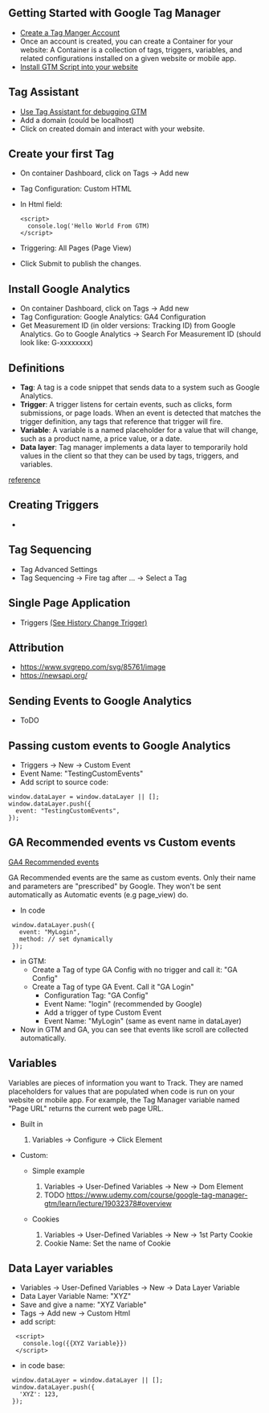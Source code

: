 ## Getting Started with Google Tag Manager

- [Create a Tag Manger Account](https://tagmanager.google.com/)
- Once an account is created, you can create a Container for your website:
  A Container is a collection of tags, triggers, variables, and related configurations installed on a given website or mobile app.
- [Install GTM Script into your website](https://developers.google.com/tag-platform/tag-manager/web)

## Tag Assistant

- [Use Tag Assistant for debugging GTM](https://tagassistant.google.com/)
- Add a domain (could be localhost)
- Click on created domain and interact with your website.

## Create your first Tag

- On container Dashboard, click on Tags -> Add new
- Tag Configuration: Custom HTML
- In Html field:

  ```
  <script>
    console.log('Hello World From GTM)
  </script>
  ```

- Triggering: All Pages (Page View)
- Click Submit to publish the changes.

## Install Google Analytics

- On container Dashboard, click on Tags -> Add new
- Tag Configuration: Google Analytics: GA4 Configuration
- Get Measurement ID (in older versions: Tracking ID) from Google Analytics. Go to Google Analytics -> Search For Measurement ID (should look like: G-xxxxxxxx)

## Definitions

- **Tag**: A tag is a code snippet that sends data to a system such as Google Analytics.
- **Trigger**: A trigger listens for certain events, such as clicks, form submissions, or page loads. When an event is detected that matches the trigger definition, any tags that reference that trigger will fire.
- **Variable**: A variable is a named placeholder for a value that will change, such as a product name, a price value, or a date.
- **Data layer**: Tag manager implements a data layer to temporarily hold values in the client so that they can be used by tags, triggers, and variables.

[reference](https://support.google.com/tagmanager/answer/6103657?hl=en#:~:text=Tag%3A%20A%20tag%20is%20code,reference%20that%20trigger%20will%20fire.)

## Creating Triggers

-

## Tag Sequencing

- Tag Advanced Settings
- Tag Sequencing -> Fire tag after ... -> Select a Tag

## Single Page Application

- Triggers [(See History Change Trigger)](https://tagmanager.google.com/#/container/accounts/6006715401/containers/66043945/workspaces/7/triggers)

## Attribution

- https://www.svgrepo.com/svg/85761/image
- https://newsapi.org/

## Sending Events to Google Analytics

- ToDO

## Passing custom events to Google Analytics

- Triggers -> New -> Custom Event
- Event Name: "TestingCustomEvents"
- Add script to source code:

```
window.dataLayer = window.dataLayer || [];
window.dataLayer.push({
  event: "TestingCustomEvents",
});
```

## GA Recommended events vs Custom events

[GA4 Recommended events](https://support.google.com/analytics/answer/9267735?hl=en)

 GA Recommended events are the same as custom events. Only their name and parameters are "prescribed" by Google. They won't be sent automatically as Automatic events (e.g page_view) do. 

- In code

```
 window.dataLayer.push({
   event: "MyLogin",
   method: // set dynamically
 });
```
- in GTM:
  - Create a Tag of type GA Config with no trigger and call it: "GA Config"
  -  Create a Tag of type GA Event. Call it "GA Login"
     - Configuration Tag: "GA Config"
     - Event Name: "login" (recommended by Google)
     - Add a trigger of type Custom Event
     - Event Name: "MyLogin" (same as event name in dataLayer)
- Now in GTM and GA, you can see that events like scroll are collected automatically. 

## Variables

Variables are pieces of information you want to Track. They are named placeholders for values that are populated when code is run on your website or mobile app. For example, the Tag Manager variable named "Page URL" returns the current web page URL.

- Built in

  1. Variables -> Configure -> Click Element

- Custom:

  - Simple example

    1.  Variables -> User-Defined Variables -> New -> Dom Element
    2.  TODO https://www.udemy.com/course/google-tag-manager-gtm/learn/lecture/19032378#overview

  - Cookies
    1.  Variables -> User-Defined Variables -> New -> 1st Party Cookie
    2.  Cookie Name: Set the name of Cookie

## Data Layer variables

- Variables -> User-Defined Variables -> New -> Data Layer Variable
- Data Layer Variable Name: "XYZ"
- Save and give a name: "XYZ Variable"
- Tags -> Add new -> Custom Html
- add script:

```
  <script>
    console.log({{XYZ Variable}})
  </script>
```

- in code base:

```
 window.dataLayer = window.dataLayer || [];
 window.dataLayer.push({
   'XYZ': 123,
 });
```
